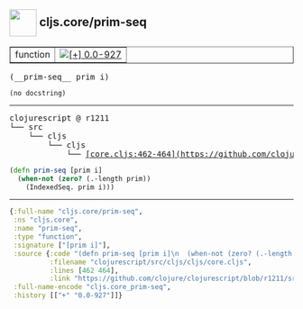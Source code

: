 ## <img width="48px" valign="middle" src="http://i.imgur.com/Hi20huC.png"> cljs.core/prim-seq

 <table border="1">
<tr>
<td>function</td>
<td><a href="https://github.com/cljsinfo/api-refs/tree/0.0-927"><img valign="middle" alt="[+] 0.0-927" src="https://img.shields.io/badge/+-0.0--927-lightgrey.svg"></a> </td>
</tr>
</table>

 <samp>
(__prim-seq__ prim i)<br>
</samp>

```
(no docstring)
```

---

 <pre>
clojurescript @ r1211
└── src
    └── cljs
        └── cljs
            └── <ins>[core.cljs:462-464](https://github.com/clojure/clojurescript/blob/r1211/src/cljs/cljs/core.cljs#L462-L464)</ins>
</pre>

```clj
(defn prim-seq [prim i]
  (when-not (zero? (.-length prim))
    (IndexedSeq. prim i)))
```


---

```clj
{:full-name "cljs.core/prim-seq",
 :ns "cljs.core",
 :name "prim-seq",
 :type "function",
 :signature ["[prim i]"],
 :source {:code "(defn prim-seq [prim i]\n  (when-not (zero? (.-length prim))\n    (IndexedSeq. prim i)))",
          :filename "clojurescript/src/cljs/cljs/core.cljs",
          :lines [462 464],
          :link "https://github.com/clojure/clojurescript/blob/r1211/src/cljs/cljs/core.cljs#L462-L464"},
 :full-name-encode "cljs.core_prim-seq",
 :history [["+" "0.0-927"]]}

```
